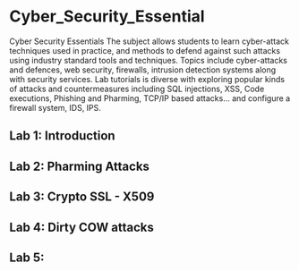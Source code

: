 # Cyber_Security_Essential
Cyber Security Essentials The subject allows students to learn cyber-attack techniques used in practice, and methods to defend against such attacks using industry standard tools and techniques. Topics include cyber-attacks and defences, web security, firewalls, intrusion detection systems along with security services. Lab tutorials is diverse with exploring popular kinds of attacks and countermeasures including SQL injections, XSS, Code executions, Phishing and Pharming, TCP/IP based attacks… and configure a firewall system, IDS, IPS.
## Lab 1: Introduction

## Lab 2: Pharming Attacks

## Lab 3: Crypto SSL - X509

## Lab 4: Dirty COW attacks

## Lab 5:
